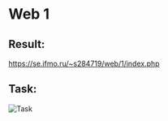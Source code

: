 # Web 1
## Result:

https://se.ifmo.ru/~s284719/web/1/index.php

## Task:

![Task](https://github.com/Danhout/Web1/tree/origin/task/tz.png "Task")
